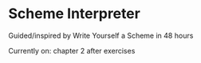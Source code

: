 # Scheme Interpreter
Guided/inspired by Write Yourself a Scheme in 48 hours

Currently on: chapter 2 after exercises
